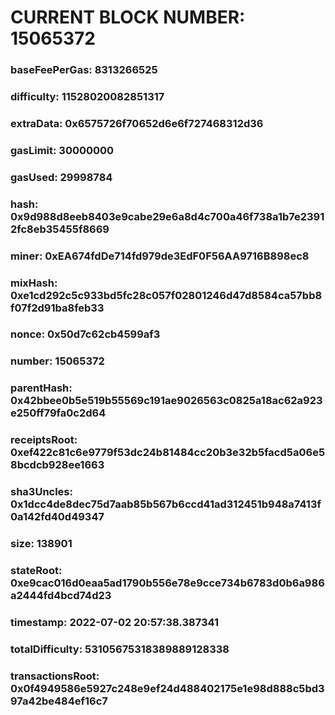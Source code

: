 # CURRENT BLOCK NUMBER: 15065372

### baseFeePerGas: 8313266525
### difficulty: 11528020082851317
### extraData: 0x6575726f70652d6e6f727468312d36
### gasLimit: 30000000
### gasUsed: 29998784
### hash: 0x9d988d8eeb8403e9cabe29e6a8d4c700a46f738a1b7e23912fc8eb35455f8669
### miner: 0xEA674fdDe714fd979de3EdF0F56AA9716B898ec8
### mixHash: 0xe1cd292c5c933bd5fc28c057f02801246d47d8584ca57bb8f07f2d91ba8feb33
### nonce: 0x50d7c62cb4599af3
### number: 15065372
### parentHash: 0x42bbee0b5e519b55569c191ae9026563c0825a18ac62a923e250ff79fa0c2d64
### receiptsRoot: 0xef422c81c6e9779f53dc24b81484cc20b3e32b5facd5a06e58bcdcb928ee1663
### sha3Uncles: 0x1dcc4de8dec75d7aab85b567b6ccd41ad312451b948a7413f0a142fd40d49347
### size: 138901
### stateRoot: 0xe9cac016d0eaa5ad1790b556e78e9cce734b6783d0b6a986a2444fd4bcd74d23
### timestamp: 2022-07-02 20:57:38.387341
### totalDifficulty: 53105675318389889128338
### transactionsRoot: 0x0f4949586e5927c248e9ef24d488402175e1e98d888c5bd397a42be484ef16c7
